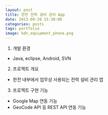 ```yaml
---
layout: post
title: 한전 전력 설비 관리 App
date: 2013-09-20 15:30:00 
categories: posts 
tags: portfolio
image: kdn_equipment_phone.png
---
```


1) 개발 환경  
 - Java, eclipse, Android, SVN  

2) 프로젝트 개요  
 - 한전 내부에서 업무상 사용되는 전력 설비 관리 앱  

3) 프로젝트 구현 기능  
 - Google Map 연동 기능  
 - GeoCode API 등 REST API 연동 기능  
